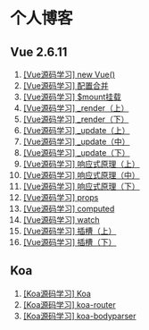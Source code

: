 # 个人博客

## Vue 2.6.11

1. [[Vue源码学习] new Vue()](https://github.com/chenzm11/blog/issues/1)
2. [[Vue源码学习] 配置合并](https://github.com/chenzm11/blog/issues/2)
3. [[Vue源码学习] $mount挂载](https://github.com/chenzm11/blog/issues/3)
4. [[Vue源码学习] _render（上）](https://github.com/chenzm11/blog/issues/4)
5. [[Vue源码学习] _render（下）](https://github.com/chenzm11/blog/issues/5)
6. [[Vue源码学习] _update（上）](https://github.com/chenzm11/blog/issues/6)
7. [[Vue源码学习] _update（中）](https://github.com/chenzm11/blog/issues/7)
8. [[Vue源码学习] _update（下）](https://github.com/chenzm11/blog/issues/8)
9. [[Vue源码学习] 响应式原理（上）](https://github.com/chenzm11/blog/issues/9)
10. [[Vue源码学习] 响应式原理（中）](https://github.com/chenzm11/blog/issues/10)
11. [[Vue源码学习] 响应式原理（下）](https://github.com/chenzm11/blog/issues/11)
12. [[Vue源码学习] props](https://github.com/chenzm11/blog/issues/12)
13. [[Vue源码学习] computed](https://github.com/chenzm11/blog/issues/13)
14. [[Vue源码学习] watch](https://github.com/chenzm11/blog/issues/14)
15. [[Vue源码学习] 插槽（上）](https://github.com/chenzm11/blog/issues/15)
16. [[Vue源码学习] 插槽（下）](https://github.com/chenzm11/blog/issues/16)

## Koa

1. [[Koa源码学习] Koa](https://github.com/chenzm11/blog/issues/17)
2. [[Koa源码学习] koa-router](https://github.com/chenzm11/blog/issues/18)
3. [[Koa源码学习] koa-bodyparser](https://github.com/chenzm11/blog/issues/19)
